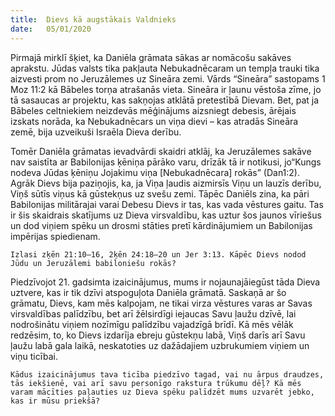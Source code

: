 ```yaml
---
title:  Dievs kā augstākais Valdnieks
date:   05/01/2020
---
```


Pirmajā mirklī šķiet, ka Daniēla grāmata sākas ar nomācošu sakāves aprakstu. Jūdas valsts tika pakļauta Nebukadnēcaram un tempļa trauki tika aizvesti prom no Jeruzālemes uz Sineāra zemi. Vārds “Sineāra” sastopams 1 Moz 11:2 kā Bābeles torņa atrašanās vieta. Sineāra ir ļaunu vēstoša zīme, jo tā sasaucas ar projektu, kas sakņojas atklātā pretestībā Dievam. Bet, pat ja Bābeles celtniekiem neizdevās mēģinājums aizsniegt debesis, ārējais izskats norāda, ka Nebukadnēcars un viņa dievi – kas atradās Sineāra zemē, bija uzveikuši Israēla Dieva derību.

Tomēr Daniēla grāmatas ievadvārdi skaidri atklāj, ka Jeruzālemes sakāve nav saistīta ar Babilonijas ķēniņa pārāko varu, drīzāk tā ir notikusi, jo“Kungs nodeva Jūdas ķēniņu Jojakimu viņa [Nebukadnēcara] rokās” (Dan1:2). Agrāk Dievs bija paziņojis, ka, ja Viņa ļaudis aizmirsīs Viņu un lauzīs derību, Viņš sūtīs viņus kā gūstekņus uz svešu zemi. Tāpēc Daniēls zina, ka pāri Babilonijas militārajai varai Debesu Dievs ir tas, kas vada vēstures gaitu. Tas ir šis skaidrais skatījums uz Dieva virsvaldību, kas uztur šos jaunos vīriešus un dod viņiem spēku un drosmi stāties pretī kārdinājumiem un Babilonijas impērijas spiedienam.

`Izlasi zķēn 21:10–16, 2ķēn 24:18–20 un Jer 3:13. Kāpēc Dievs nodod Jūdu un Jeruzālemi babiloniešu rokās?`

Piedzīvojot 21. gadsimta izaicinājumus, mums ir nojaunajāiegūst tāda Dieva uztvere, kas ir tik dzīvi atspoguļota Daniēla grāmatā. Saskaņā ar šo grāmatu, Dievs, kam mēs kalpojam, ne tikai virza vēstures varas ar Savas virsvaldības palīdzību, bet arī žēlsirdīgi iejaucas Savu ļaužu dzīvē, lai nodrošinātu viņiem nozīmīgu palīdzību vajadzīgā brīdī. Kā mēs vēlāk redzēsim, to, ko Dievs izdarīja ebreju gūstekņu labā, Viņš darīs arī Savu ļaužu labā gala laikā, neskatoties uz dažādajiem uzbrukumiem viņiem un viņu ticībai.

`Kādus izaicinājumus tava ticība piedzīvo tagad, vai nu ārpus draudzes, tās iekšienē, vai arī savu personīgo rakstura trūkumu dēļ? Kā mēs varam mācīties paļauties uz Dieva spēku palīdzēt mums uzvarēt jebko, kas ir mūsu priekšā?`